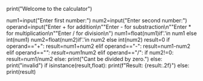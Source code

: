 print("Welcome to the calculator")

num1=input("Enter first number:")
num2=input("Enter second number:")
operand=input("Enter + for addition\n""Enter - for substraction\n""Enter * for multiplication\n""Enter / for division\n")
num1=float(num1)if'.'in num1 else int(num1)
num2=float(num2)if'.'in num2 else int(num2)
result=0
if operand=="+":
  result=num1+num2
elif operand=="-":
  result=num1-num2
elif operand=="*":
  result=num1*num2
elif operand=="/":
  if num2!=0:
     result=num1/num2
  else:
    print("Cant be divided by zero.")
else:
    print("invalid")
if isinstance(result,float):
     print(f"Result: {result:.2f}")
else:
    print(result)
